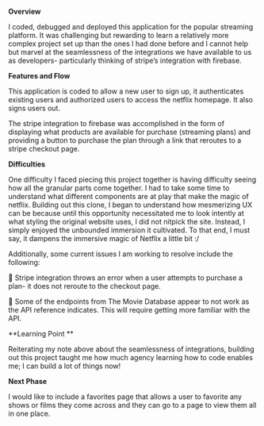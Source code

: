 **Overview**

I coded, debugged and deployed this application for the popular streaming platform. It was challenging but rewarding to learn a relatively more complex project set up than the ones I had done before and I cannot help but marvel at the seamlessness of the integrations we have available to us as developers- particularly thinking of stripe’s integration with firebase.

**Features and Flow**

This application is coded to allow a new user to sign up, it authenticates existing users and authorized users to access the netflix homepage. It also signs users out. 

The stripe integration to firebase was accomplished in the form of displaying what products are available for purchase (streaming plans) and providing a button to purchase the plan through a link that reroutes to a stripe checkout page.

**Difficulties**

One difficulty I faced piecing this project together is having difficulty seeing how all the granular parts come together. I had to take some time to understand what different components are at play that make the magic of netflix. Building out this clone, I began to understand how mesmerizing UX can be because until this opportunity necessitated me to look intently at what styling the original website uses, I did not nitpick the site. Instead, I simply enjoyed the unbounded immersion it cultivated. To that end, I must say, it dampens the immersive magic of Netflix a little bit :/

Additionally, some current issues I am working to resolve include the following:
  
  🚩 Stripe integration throws an error when a user attempts to purchase a plan- it does not reroute to the checkout page.

  🚩 Some of the endpoints from The Movie Database appear to not work as the API reference indicates. This will require getting more familiar with the API.

**Learning Point **

Reiterating my note above about the seamlessness of integrations, building out this project taught me how much agency learning how to code enables me; I can build a lot of things now! 

**Next Phase**

I would like to include a favorites page that allows a user to favorite any shows or films they come across and they can go to a page to view them all in one place.

